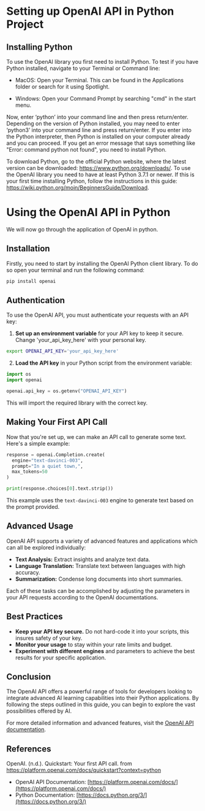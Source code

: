# Setting up OpenAI API in Python Project

## Installing Python
To use the OpenAI library you first need to install Python. To test if you have Python installed, navigate to your Terminal or Command line:

* MacOS: Open your Terminal. This can be found in the Applications folder or search for it using Spotlight. 

* Windows: Open your Command Prompt by searching "cmd" in the start menu.

Now, enter ‘python’ into your command line and then press return/enter. Depending on the version of Python installed, you may need to enter ‘python3’ into your command line and press return/enter. If you enter into the Python interpreter, then Python is installed on your computer already and you can proceed. If you get an error message that says something like "Error: command python not found", you need to install Python. 

To download Python, go to the official Python website, where the latest version can be downloaded: https://www.python.org/downloads/. To use the OpenAI library you need to have at least Python 3.7.1 or newer. If this is your first time installing Python, follow the instructions in this guide: https://wiki.python.org/moin/BeginnersGuide/Download. 



# Using the OpenAI API in Python

We will now go through the application of OpenAI in python.

## Installation

Firstly, you need to start by installing the OpenAI Python client library. To do so open your terminal and run the following command:

```bash
pip install openai
```

## Authentication

To use the OpenAI API, you must authenticate your requests with an API key:

1. **Set up an environment variable** for your API key to keep it secure. Change 'your_api_key_here' with your personal key.

```bash
export OPENAI_API_KEY='your_api_key_here'
```

2. **Load the API key** in your Python script from the environment variable:

```python
import os
import openai

openai.api_key = os.getenv("OPENAI_API_KEY")
```

This will import the required library with the correct key.

## Making Your First API Call

Now that you're set up, we can make an API call to generate some text. Here's a simple example:

```python
response = openai.Completion.create(
  engine="text-davinci-003",
  prompt="In a quiet town,",
  max_tokens=50
)

print(response.choices[0].text.strip())
```

This example uses the `text-davinci-003` engine to generate text based on the prompt provided.

## Advanced Usage

OpenAI API supports a variety of advanced features and applications which can all be explored individually:

- **Text Analysis:** Extract insights and analyze text data.
- **Language Translation:** Translate text between languages with high accuracy.
- **Summarization:** Condense long documents into short summaries.

Each of these tasks can be accomplished by adjusting the parameters in your API requests according to the OpenAI documentations.

## Best Practices

- **Keep your API key secure.** Do not hard-code it into your scripts, this insures safety of your key.
- **Monitor your usage** to stay within your rate limits and budget.
- **Experiment with different engines** and parameters to achieve the best results for your specific application.

## Conclusion

The OpenAI API offers a powerful range of tools for developers looking to integrate advanced AI learning capabilities into their Python applications. By following the steps outlined in this guide, you can begin to explore the vast possibilities offered by AI.

For more detailed information and advanced features, visit the [OpenAI API documentation](https://platform.openai.com/docs/).

## References
OpenAI. (n.d.). Quickstart: Your first API call. from https://platform.openai.com/docs/quickstart?context=python
- OpenAI API Documentation: [https://platform.openai.com/docs/](https://platform.openai.com/docs/)
- Python Documentation: [https://docs.python.org/3/](https://docs.python.org/3/)
